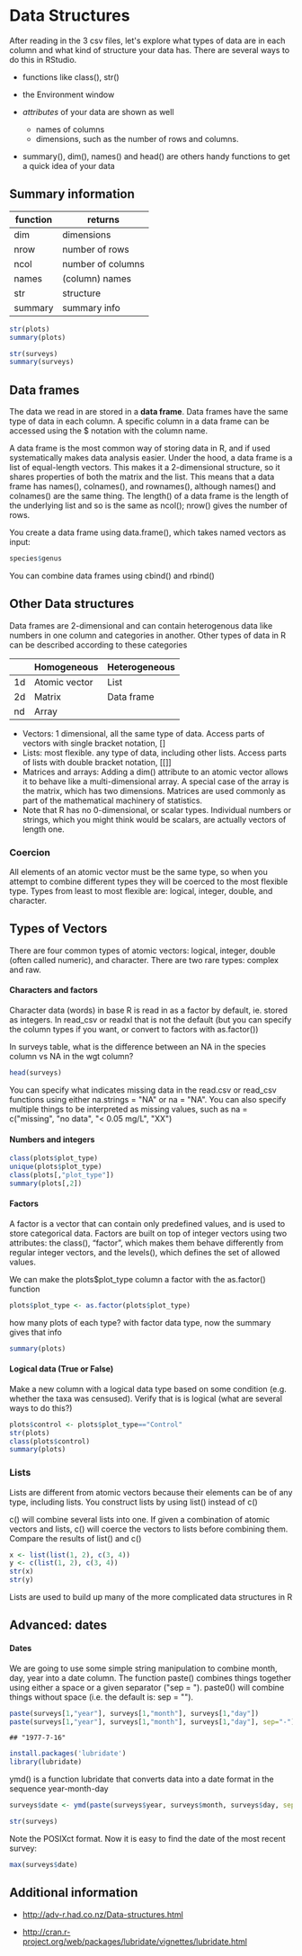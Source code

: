 Data Structures
======================================

After reading in the 3 csv files, let's explore what types of data are in each column and what kind of structure your data has. There are several ways to do this in RStudio. 


* functions like class(), str()
* the Environment window
* _attributes_ of your data are shown as well
    * names of columns
    * dimensions, such as the number of rows and columns.
  
* summary(), dim(), names() and head() are others handy functions to get a quick idea of your data

## Summary information

| function | returns |
|----------|---------|
| dim | dimensions |
| nrow | number of rows |
| ncol | number of columns |
| names | (column) names |
| str | structure |
| summary | summary info |

``` r
str(plots)
summary(plots)

str(surveys)
summary(surveys)
``` 

## Data frames

The data we read in are stored in a __data frame__. Data frames have the same type of data in each column. A specific column in a data frame can be accessed using the $ notation with the column name.

A data frame is the most common way of storing data in R, and if used systematically makes data analysis easier. Under the hood, a data frame is a list of equal-length vectors. This makes it a 2-dimensional structure, so it shares properties of both the matrix and the list. This means that a data frame has names(), colnames(), and rownames(), although names() and colnames() are the same thing. The length() of a data frame is the length of the underlying list and so is the same as ncol(); nrow() gives the number of rows. 

You create a data frame using data.frame(), which takes named vectors as input:

```r
species$genus
```


You can combine data frames using cbind() and rbind()

## Other Data structures

Data frames are 2-dimensional and can contain heterogenous data like numbers in one column and categories in another. Other types of data in R can be described according to these categories

||Homogeneous |	Heterogeneous|
|----|----|---|
|1d |	Atomic vector |	List|
|2d |	Matrix |	Data frame |
|nd |	Array ||

* Vectors: 1 dimensional, all the same type of data. Access parts of vectors with single bracket notation, []
* Lists: most flexible. any type of data, including other lists. Access parts of lists with double bracket notation, [[]]
* Matrices and arrays: Adding a dim() attribute to an atomic vector allows it to behave like a multi-dimensional array. A special case of the array is the matrix, which has two dimensions. Matrices are used commonly as part of the mathematical machinery of statistics.
* Note that R has no 0-dimensional, or scalar types. Individual numbers or strings, which you might think would be scalars, are actually vectors of length one.


### Coercion
All elements of an atomic vector must be the same type, so when you attempt to combine different types they will be coerced to the most flexible type. Types from least to most flexible are: logical, integer, double, and character. 

## Types of Vectors

There are four common types of atomic vectors: logical, integer, double (often called numeric), and character. There are two rare types: complex and raw. 

#### Characters and factors

Character data (words) in base R is read in as a factor by default, ie. stored as integers. In read_csv or readxl that is not the default (but you can specify the column types if you want, or convert to factors with as.factor())

In surveys table, what is the difference between an NA in the species column vs NA in the wgt column?

``` r
head(surveys)
``` 

You can specify what indicates missing data in the read.csv or read_csv functions using either na.strings = "NA" or na = "NA". You can also specify multiple things to be interpreted as missing values, such as na = c("missing", "no data", "< 0.05 mg/L", "XX")

#### Numbers and integers

``` r
class(plots$plot_type)
unique(plots$plot_type)
class(plots[,"plot_type"])
summary(plots[,2])
``` 

#### Factors

A factor is a vector that can contain only predefined values, and is used to store categorical data. Factors are built on top of integer vectors using two attributes: the class(), “factor”, which makes them behave differently from regular integer vectors, and the levels(), which defines the set of allowed values. 


We can make the plots$plot_type column a factor with the as.factor() function

``` r
plots$plot_type <- as.factor(plots$plot_type)
``` 

how many plots of each type? with factor data type, now the summary gives that info

``` r
summary(plots)
``` 

#### Logical data (True or False)

Make a new column with a logical data type based on some condition (e.g. whether the taxa was censused). Verify that is is logical (what are several ways to do this?)

``` r
plots$control <- plots$plot_type=="Control"
str(plots)
class(plots$control)
summary(plots)
``` 



### Lists

Lists are different from atomic vectors because their elements can be of any type, including lists. You construct lists by using list() instead of c()

c() will combine several lists into one. If given a combination of atomic vectors and lists, c() will coerce the vectors to lists before combining them. Compare the results of list() and c()

```r
x <- list(list(1, 2), c(3, 4))
y <- c(list(1, 2), c(3, 4))
str(x)
str(y)
```

Lists are used to build up many of the more complicated data structures in R


Advanced: dates
------------------
#### Dates 

We are going to use some simple string manipulation to combine month, day, year into a date column. The function paste() combines things together using either a space or a given separator ("sep = "). paste0() will combine things without space (i.e. the default is: sep = "").

``` r
paste(surveys[1,"year"], surveys[1,"month"], surveys[1,"day"])
paste(surveys[1,"year"], surveys[1,"month"], surveys[1,"day"], sep="-")

``` 
    ## "1977-7-16"
  
``` r
install.packages('lubridate')
library(lubridate)
``` 

ymd() is a function lubridate that converts data into a date format in the sequence year-month-day

``` r
surveys$date <- ymd(paste(surveys$year, surveys$month, surveys$day, sep="-"))    

str(surveys)
``` 

Note the POSIXct format. Now it is easy to find the date of the most recent survey:

``` r
max(surveys$date)
``` 


Additional information
----------------------

* http://adv-r.had.co.nz/Data-structures.html

* http://cran.r-project.org/web/packages/lubridate/vignettes/lubridate.html
